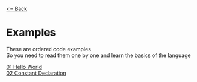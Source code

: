 [<= Back](../)

# Examples

These are ordered code examples </br>
So you need to read them one by one and learn the basics of the language

[01 Hello World](./01_Hello_World) </br>
[02 Constant Declaration](./02_Constant_Declaration) </br>
